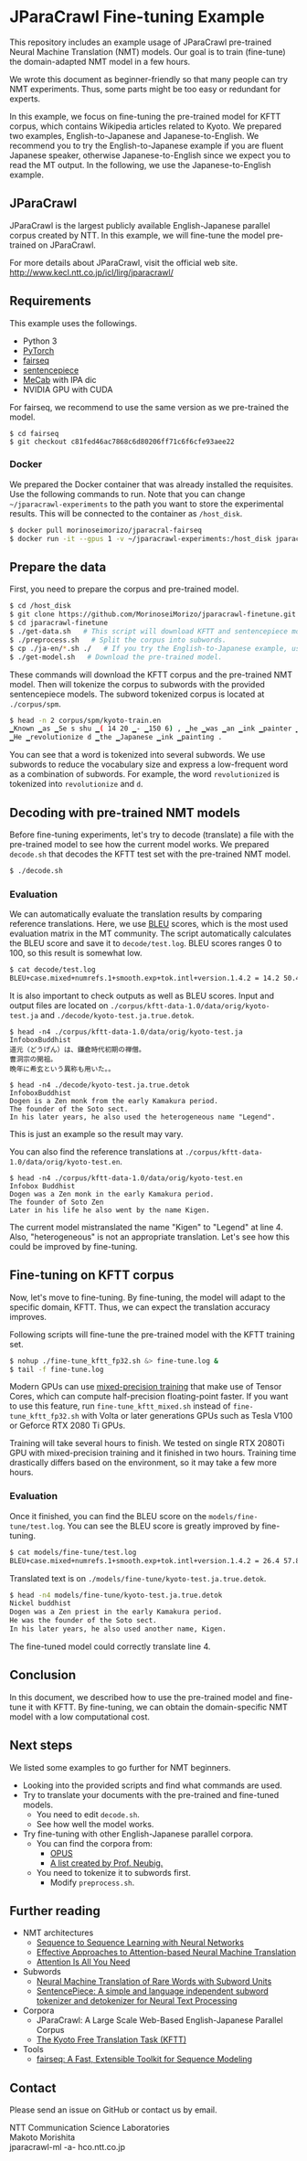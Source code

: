 # JParaCrawl Fine-tuning Example
This repository includes an example usage of JParaCrawl pre-trained Neural Machine Translation (NMT) models.
Our goal is to train (fine-tune) the domain-adapted NMT model in a few hours.

We wrote this document as beginner-friendly so that many people can try NMT experiments.
Thus, some parts might be too easy or redundant for experts.

In this example, we focus on fine-tuning the pre-trained model for KFTT corpus, which contains Wikipedia articles related to Kyoto.
We prepared two examples, English-to-Japanese and Japanese-to-English.
We recommend you to try the English-to-Japanese example if you are fluent Japanese speaker, otherwise Japanese-to-English since we expect you to read the MT output.
In the following, we use the Japanese-to-English example.


## JParaCrawl
JParaCrawl is the largest publicly available English-Japanese parallel corpus created by NTT.
In this example, we will fine-tune the model pre-trained on JParaCrawl.

For more details about JParaCrawl, visit the official web site.  
http://www.kecl.ntt.co.jp/icl/lirg/jparacrawl/


## Requirements
This example uses the followings.
- Python 3
- [PyTorch](https://pytorch.org/)
- [fairseq](https://github.com/pytorch/fairseq)
- [sentencepiece](https://github.com/google/sentencepiece)
- [MeCab](https://taku910.github.io/mecab/) with IPA dic
- NVIDIA GPU with CUDA

For fairseq, we recommend to use the same version as we pre-trained the model.
```
$ cd fairseq
$ git checkout c81fed46ac7868c6d80206ff71c6f6cfe93aee22
```

### Docker
We prepared the Docker container that was already installed the requisites.
Use the following commands to run.
Note that you can change `~/jparacrawl-experiments` to the path you want to store the experimental results.
This will be connected to the container as `/host_disk`.
``` sh
$ docker pull morinoseimorizo/jparacral-fairseq
$ docker run -it --gpus 1 -v ~/jparacrawl-experiments:/host_disk jparacrawl-fairseq bash
```


## Prepare the data
First, you need to prepare the corpus and pre-trained model.

``` sh
$ cd /host_disk
$ git clone https://github.com/MorinoseiMorizo/jparacrawl-finetune.git   # Clone the repository.
$ cd jparacrawl-finetune
$ ./get-data.sh   # This script will download KFTT and sentencepiece model for pre-processing the corpus.
$ ./preprocess.sh   # Split the corpus into subwords.
$ cp ./ja-en/*.sh ./   # If you try the English-to-Japanese example, use en-ja directory instead.
$ ./get-model.sh   # Download the pre-trained model.
```

These commands will download the KFTT corpus and the pre-trained NMT model.
Then will tokenize the corpus to subwords with the provided sentencepiece models.
The subword tokenized corpus is located at `./corpus/spm`.
``` sh
$ head -n 2 corpus/spm/kyoto-train.en
▁Known ▁as ▁Se s shu ▁( 14 20 ▁- ▁150 6) , ▁he ▁was ▁an ▁ink ▁painter ▁and ▁Zen ▁monk ▁active ▁in ▁the ▁Muromachi ▁period ▁in ▁the ▁latter ▁half ▁of ▁the ▁15 th ▁century , ▁and ▁was ▁called ▁a ▁master ▁painter .
▁He ▁revolutionize d ▁the ▁Japanese ▁ink ▁painting .
```

You can see that a word is tokenized into several subwords.
We use subwords to reduce the vocabulary size and express a low-frequent word as a combination of subwords.
For example, the word `revolutionized` is tokenized into `revolutionize` and `d`.


## Decoding with pre-trained NMT models
Before fine-tuning experiments, let's try to decode (translate) a file with the pre-trained model to see how the current model works.
We prepared `decode.sh` that decodes the KFTT test set with the pre-trained NMT model.
``` sh
$ ./decode.sh
```

### Evaluation
We can automatically evaluate the translation results by comparing reference translations.
Here, we use [BLEU](https://www.aclweb.org/anthology/P02-1040/) scores, which is the most used evaluation matrix in the MT community.
The script automatically calculates the BLEU score and save it to `decode/test.log`.
BLEU scores ranges 0 to 100, so this result is somewhat low.
``` sh
$ cat decode/test.log
BLEU+case.mixed+numrefs.1+smooth.exp+tok.intl+version.1.4.2 = 14.2 50.4/22.0/11.2/5.9 (BP = 0.868 ratio = 0.876 hyp_len = 24351 ref_len = 27790)
```

It is also important to check outputs as well as BLEU scores.
Input and output files are located on `./corpus/kftt-data-1.0/data/orig/kyoto-test.ja` and `./decode/kyoto-test.ja.true.detok`.
```
$ head -n4 ./corpus/kftt-data-1.0/data/orig/kyoto-test.ja
InfoboxBuddhist
道元（どうげん）は、鎌倉時代初期の禅僧。
曹洞宗の開祖。
晩年に希玄という異称も用いた。。

$ head -n4 ./decode/kyoto-test.ja.true.detok
InfoboxBuddhist
Dogen is a Zen monk from the early Kamakura period.
The founder of the Soto sect.
In his later years, he also used the heterogeneous name "Legend".
```
This is just an example so the result may vary.

You can also find the reference translations at `./corpus/kftt-data-1.0/data/orig/kyoto-test.en`.
```
$ head -n4 ./corpus/kftt-data-1.0/data/orig/kyoto-test.en
Infobox Buddhist
Dogen was a Zen monk in the early Kamakura period.
The founder of Soto Zen
Later in his life he also went by the name Kigen.
```

The current model mistranslated the name "Kigen" to "Legend" at line 4.
Also, "heterogeneous" is not an appropriate translation.
Let's see how this could be improved by fine-tuning.


## Fine-tuning on KFTT corpus
Now, let's move to fine-tuning.
By fine-tuning, the model will adapt to the specific domain, KFTT.
Thus, we can expect the translation accuracy improves.

Following scripts will fine-tune the pre-trained model with the KFTT training set.
``` sh
$ nohup ./fine-tune_kftt_fp32.sh &> fine-tune.log &
$ tail -f fine-tune.log
```

Modern GPUs can use [mixed-precision training](https://arxiv.org/abs/1710.03740) that make use of Tensor Cores, which can compute half-precision floating-point faster.
If you want to use this feature, run `fine-tune_kftt_mixed.sh` instead of `fine-tune_kftt_fp32.sh` with Volta or later generations GPUs such as Tesla V100 or Geforce RTX 2080 Ti GPUs.

Training will take several hours to finish.
We tested on single RTX 2080Ti GPU with mixed-precision training and it finished in two hours.
Training time drastically differs based on the environment, so it may take a few more hours.

### Evaluation
Once it finished, you can find the BLEU score on the `models/fine-tune/test.log`.
You can see the BLEU score is greatly improved by fine-tuning.
``` sh
$ cat models/fine-tune/test.log
BLEU+case.mixed+numrefs.1+smooth.exp+tok.intl+version.1.4.2 = 26.4 57.8/31.7/20.1/13.5 (BP = 0.992 ratio = 0.992 hyp_len = 27572 ref_len = 27790)
```

Translated text is on `./models/fine-tune/kyoto-test.ja.true.detok`.
``` sh
$ head -n4 models/fine-tune/kyoto-test.ja.true.detok
Nickel buddhist
Dogen was a Zen priest in the early Kamakura period.
He was the founder of the Soto sect.
In his later years, he also used another name, Kigen.
```
The fine-tuned model could correctly translate line 4.


## Conclusion
In this document, we described how to use the pre-trained model and fine-tune it with KFTT.
By fine-tuning, we can obtain the domain-specific NMT model with a low computational cost.


## Next steps
We listed some examples to go further for NMT beginners.
- Looking into the provided scripts and find what commands are used.
- Try to translate your documents with the pre-trained and fine-tuned models.
    - You need to edit `decode.sh`.
    - See how well the model works.
- Try fine-tuning with other English-Japanese parallel corpora.
    - You can find the corpora from:
        - [OPUS](http://opus.nlpl.eu/)
        - [A list created by Prof. Neubig.](http://www.phontron.com/japanese-translation-data.php)
    - You need to tokenize it to subwords first.
        - Modify `preprocess.sh`.


## Further reading
- NMT architectures
    - [Sequence to Sequence Learning with Neural Networks](https://arxiv.org/abs/1409.3215)
    - [Effective Approaches to Attention-based Neural Machine Translation](https://arxiv.org/abs/1508.04025)
    - [Attention Is All You Need](https://arxiv.org/abs/1706.03762)
- Subwords
    - [Neural Machine Translation of Rare Words with Subword Units](https://arxiv.org/abs/1508.07909)
    - [SentencePiece: A simple and language independent subword tokenizer and detokenizer for Neural Text Processing](https://arxiv.org/abs/1808.06226)
- Corpora
    - JParaCrawl: A Large Scale Web-Based English-Japanese Parallel Corpus
    - [The Kyoto Free Translation Task (KFTT)](http://www.phontron.com/kftt/)
- Tools
    - [fairseq: A Fast, Extensible Toolkit for Sequence Modeling](https://arxiv.org/abs/1904.01038)


## Contact
Please send an issue on GitHub or contact us by email.  

NTT Communication Science Laboratories  
Makoto Morishita  
jparacrawl-ml -a- hco.ntt.co.jp  